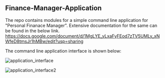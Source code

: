 ## Finance-Manager-Application

The repo contains modules for a simple command line application for "Personal Finanace Manager".
Extensive documentation for the same can be found in the below link.
https://docs.google.com/document/d/1MgLYE_vLxaFyFEod7zTV5UMLy_xNWfeD8tmsJr1hMBw/edit?usp=sharing

The command line application interface is shown below:

![application_interface](https://user-images.githubusercontent.com/39571363/42690125-c4d8078e-86c0-11e8-9fd0-464d5164a7a2.JPG)

![application_interface2](https://user-images.githubusercontent.com/39571363/42690165-e871af42-86c0-11e8-952b-82a7d64ed14f.JPG)
